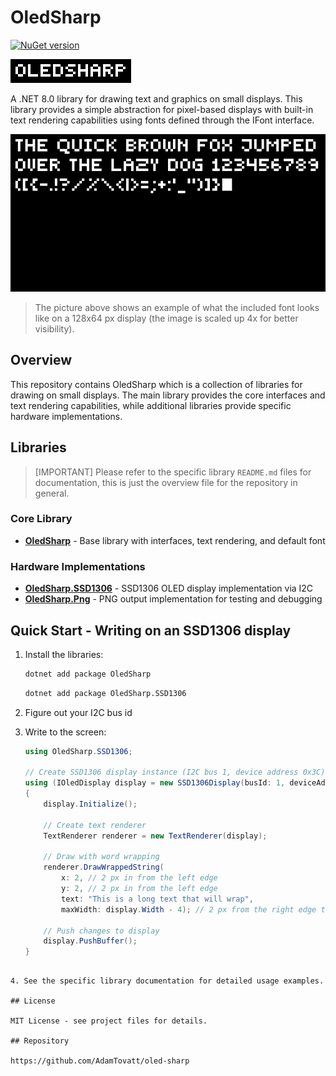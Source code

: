 # OledSharp

[![NuGet version](https://img.shields.io/nuget/v/OledSharp.svg)](https://www.nuget.org/packages/OledSharp/)

![OledSharp Header](Images/header.png)

A .NET 8.0 library for drawing text and graphics on small displays. This library provides a simple abstraction for pixel-based displays with built-in text rendering capabilities using fonts defined through the IFont interface.

![Font5x5 Example](Images/font5x5.png)

> The picture above shows an example of what the included font looks like on a 128x64 px display (the image is scaled up 4x for better visibility).

## Overview

This repository contains OledSharp which is a collection of libraries for drawing on small displays. The main library provides the core interfaces and text rendering capabilities, while additional libraries provide specific hardware implementations.

## Libraries

> [IMPORTANT]
> Please refer to the specific library `README.md` files for documentation, this is just the overview file for the repository in general.

### Core Library
- **[OledSharp](OledSharp/README.md)** - Base library with interfaces, text rendering, and default font

### Hardware Implementations
- **[OledSharp.SSD1306](OledSharp.SSD1306/README.md)** - SSD1306 OLED display implementation via I2C
- **[OledSharp.Png](OledSharp.Png/README.md)** - PNG output implementation for testing and debugging

## Quick Start - Writing on an SSD1306 display

1. Install the libraries:
   ```bash
   dotnet add package OledSharp
   ```

   ```bash
   dotnet add package OledSharp.SSD1306
   ```

2. Figure out your I2C bus id

3. Write to the screen:
   ```csharp
   using OledSharp.SSD1306;

   // Create SSD1306 display instance (I2C bus 1, device address 0x3C)
   using (IOledDisplay display = new SSD1306Display(busId: 1, deviceAddress: 0x3C))
   {
       display.Initialize();

       // Create text renderer
       TextRenderer renderer = new TextRenderer(display);

       // Draw with word wrapping
       renderer.DrawWrappedString(
           x: 2, // 2 px in from the left edge
           y: 2, // 2 px in from the left edge
           text: "This is a long text that will wrap",
           maxWidth: display.Width - 4); // 2 px from the right edge too

       // Push changes to display
       display.PushBuffer();
   }
```

4. See the specific library documentation for detailed usage examples.

## License

MIT License - see project files for details.

## Repository

https://github.com/AdamTovatt/oled-sharp
